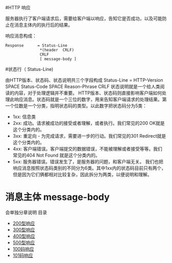 #HTTP 响应

服务器执行了客户端请求后，需要给客户端以响应，告知它是否成功，以及可能防止在消息主体内的执行后的结果。

响应消息构成：

    Response      = Status-Line           
                   *(header  CRLF)  
                   CRLF
                   [ message-body ]          

#状态行（ Status-Line)

由HTTP版本、状态码、状态说明共三个字段构成
	Status-Line = HTTP-Version SPACE Status-Code SPACE Reason-Phrase CRLF
状态说明就是一个给人类阅读的内容，对于处理逻辑并不重要。
HTTP版本、状态码则直接影响客户端如何处理此响应消息。状态码就是一个三位的数字，用来告知客户端请求的处理结果。第一个位数是一个分类，指明状态码的类型。以此数字把状态码分为5类：
- 1xx: 信息类 
- 2xx: 成功。请求被成功的接受或者理解，或者执行。我们常见的200 OK就是这个分类内的。
- 3xx: 重定向 - 为完成请求，需要进一步的行动。我们常见的301 Redirect就是这个分类内的。
- 4xx: 客户端错误。客户端提交的数据错误，不能被理解或者接受等等。我们常见的404 Not Found 就是这个分类内的。
- 5xx: 服务器错误。错误发生了，是服务器的问题，和客户端无关。
我们也把响应消息按照状态码类别的不同分为6类。其中1xx内的状态码目前只有两个，但是因为它们俩都相对比较复杂，因此拆分为两类，以便说明和理解。

# 消息主体 message-body
会单独分章说明
目录
- [200型响应](1.200.md)
- [300型响应](2.300.md)
- [400型响应](3.400.md)
- [500型响应](4.500.md)
- [100码响应](5.100.md)
- [101码响应](6.101.md)